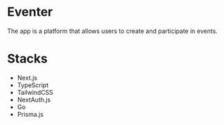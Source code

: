 # Eventer
The app is a platform that allows users to create and participate in events.

# Stacks
- Next.js
- TypeScript
- TailwindCSS
- NextAuth.js
- Go
- Prisma.js